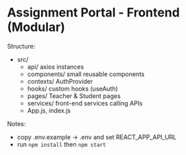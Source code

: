 # Assignment Portal - Frontend (Modular)

Structure:
- src/
  - api/           axios instances
  - components/    small reusable components
  - contexts/      AuthProvider
  - hooks/         custom hooks (useAuth)
  - pages/         Teacher & Student pages
  - services/      front-end services calling APIs
  - App.js, index.js

Notes:
- copy .env.example -> .env and set REACT_APP_API_URL
- run `npm install` then `npm start`
